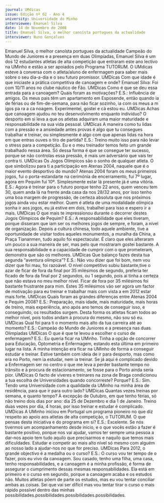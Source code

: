 ```yaml
---
journal: UMdicas
issue: Edição nº 62 - Ano 4
university: Universidade do Minho
interviewee: Emanuel Silva
date: 14 de Novembro de 2008
title: Emanuel Silva, o melhor canoísta portugues da actualidade
interviewer: Nuno Gonçalves
---
```


Emanuel Silva, o melhor canoísta portugues da actualidade
Campeão do Mundo de Juniores e a presença em duas
Olimpíadas, Emanuel Silva é um dos 12 estudantes atletas de alta
competição que entraram este ano lectivo na UMinho e estão a
ser apoiados pelo Programa TUTORUM. O UMdicas esteve à conversa com o
atleta/aluno de enfermagem para saber mais sobre o seu dia-a-dia e o seu
futuro promissor.
UMDicas Com que idade é que
iniciaste a prática competitiva de
canoagem e onde?
Emanuel Silva: Foi com 10/11
anos no clube náutico de Fão.
UMDicas Como é que se deu essa
entrada para a canoagem? Quais
foram as motivações?
E.S.: Influência de amigos. Os
meus pais têm um apartamento
em Esposende, então quando ia de
férias ou de fim-de-semana, para
não ficar sozinho, ia com os meus
a m igos pa ra a ca noagem.
Experimentei, gostei e cá estou eu.
UMDicas Achas que canoagem
ajudou no teu desenvolvimento
enquanto indivíduo?
O desporto em si leva a que os
atletas adquiram uma maior
maturidade e responsabilidade na
sua vida pessoal.
UMDicas A maneira como tu lidas
com a pressão e a ansiedade
antes provas é algo que tu
consegues trabalhar e treinar, ou
simplesmente é algo com que
apenas lidas na hora em que
entras ouves o tiro de partida?
E.S.: Treino muito isso para não
levar o stress para a competição.
Eu e o meu treinador temos feito
um grande trabalhado nessa área.
Só dessa forma é que se consegue
ter sucesso, porque se não
controlas essa pressão, é mais um
adversário que vais ter contra ti.
UMDicas Os Jogos Olímpicos são o
sonho de qualquer atleta. O que
simbolizou para ti a participação
em Atenas 2004, naquele que é o
maior evento desportivo do
mundo?
Atenas 2004 foram os
meus primeiros jogos,
fui o porta-estandarte
na cerimónia de
encerramento, fui 7º
lugar, agora em
Pequim fui 10º.
Simplesmente estar lá
presente já é uma
vitória.
E.S.: Agora é treinar para o futuro
porque tenho 22 anos, quem
venceu tem 30, quem anda lá na
frente anda casa da nos 28/32
anos, por isso tenho uma boa
margem de progressão, de certeza
absoluta que nos próximos jogos
ainda vou estar melhor. Quem é
atleta de uma modalidade olímpica
sonha ir aos jogos, eu já estive em
dois, trabalhei para isso e espero ir
a mais.
UMDicas O que mais te
impressionou durante o decorrer
destes Jogos Olímpicos de
Pequim?
E.S.: A responsabilidade que eles
tiveram, porque disseram que iam
ser os melhores jogos de sempre, e
foram, a nível de organização.
Depois a cultura chinesa, todo
aquele ambiente, tive a
oportunidade de visitar todos
aqueles monumentos, a muralha
da China, a Praça Tiananmen, tudo
aquilo foi espectacular. É claro que
eles alteraram um pouco a sua
maneira de ser, mas pelo que
mostraram gostei bastante. A sua
responsabilidade e a capacidade
de cumprir com o que
prometeram, demonstra que são
os melhores.
UMDicas Que balanço fazes desta
tua segunda “aventura olímpica”?
E.S.: Não vou dizer que foi bom,
nem vou dizer que foi mau, foi
razoável.
O nível competitivo subiu
bastante,tive o azar de ficar de
fora da final por 35 milésimos de
segundo, preferia ter ficado de fora
da final por 2 segundos, ou 1
segundo, pois ai tinha a certeza
que não estava no meu melhor
nível. Ficar de fora por 35
milésimos foi bastante frustrante
para mim.
Estes 35 milésimos
vão ser agora um
factor de motivação
para eu treinar e
trabalhar mais com
vista a em 2012 estar
mais forte.
UMDicas Quais foram as grandes
diferenças entre Atenas 2004 e
Pequim 2008?
E.S.: Preparação, mais idade, mais
maturidade, mais horas de treino,
mais experiência, ano após ano
temos de conseguir isso, e
conseguindo, os resultados
surgem.
Desta forma os atletas ficam todos
ao melhor nível, pois todos andam
à procura do mesmo, não sou só
eu.
UMDicas Qual foi para ti o
momento mais alto da tua carreira
até ao momento?
E.S.: Campeão do Mundo de
Juniores e a presença nas duas
Olimpíadas
UMDicas O que é que te levou a
escolher o curso de enfermagem?
E.S.: Eu queria ficar na UMinho.
Tinha a opção de concorrer para
Educação, Optometria e
Enfermagem, estando esta última
em primeiro lugar na lista.
A minha intenção era ficar na
UMinho de forma a conseguir
estudar e treinar. Estive também
com ideia de ir para desporto, mas
como era no Porto, nem ia estudar,
nem ia treinar.
Se já aqui é complicado devido a
Enfermagem ser no centro o que
me leva a perder bastante tempo
no trânsito e à procura de
estacionamento, se fosse para o
Porto ainda seria pior.
UMDicas O facto de viveres e
treinares na zona de Braga
condicionou a tua escolha de
Universidades quando
concorreste? Porque?
E.S.: Sim. Tendo uma Universidade
com a qualidade da UMinho na
minha área de residência, para
que ir para outro lado?
UMDicas Quantas vezes treinas
por semana, e quanto tempo?
À excepção de
Outubro, em que tenho
férias, só não treino
dois dias por ano: dia
25 de Dezembro e dia
1 de Janeiro. Treino
duas vezes por dia, 4
horas, por isso treinar
e estudar é
complicado.
UMDicas A UMinho iniciou em
Portugal um programa pioneiro no
que diz respeito ao apoio aos
atletas de alta competição, o
TUTORUM. O que pensas desta
iniciativa e do programa em si?
E.S.: Excelente. Se nós tivermos
um acompanhamento desde
inicio, e o que vocês estão a fazer é
bastante positivo, porque nos vai
ajudar, vamos ter sempre uma
pessoa a dar-nos apoio tem tudo
aquilo que precisarmos e naquilo
que temos mais dificuldades.
Estudar e competir ao mais alto
nível só mesmo com alguém ao
nosso lado a ajudar-nos no que for
preciso.
UMDicas Para 2012, o grande
objectivo é a medalha ou o curso?
E.S.: O curso vou ter tempo de o
fazer, pois eu vivo da canoagem.
Sou casado, tenho uma filha, uma
casa, tenho responsabilidades, e a
canoagem é a minha profissão, é
forma de assegurar o
cumprimento dessas mesmas
responsabilidades. Ela está em
primeiro e o curso em segundo,
porque a canoagem acaba e os
estudos não.
Muitos atletas põem
de parte os estudos,
mas eu vou tentar
conciliar ambas as
coisas. Sei que vai ser
difícil mas vou tentar
tirar o curso o mais
rápido possível dentro
das minhas
possibilidades.possibilidades.possibilidades.possibilidades.